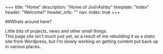 +++
title: "Home"
description: "Home of JoshAshby"
template: "index"
header: "Welcome!"
header_info: ""
nav:
  index: true
+++

##Whats around here?

Little bits of projects, news and other small things.  
This page site isn't much just yet, as a result of me rebuilding it as a
static site from Wordpress, but I'm slowly working on getting content put
back up in various places.  
